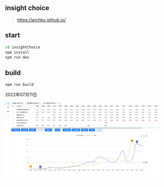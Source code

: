 ## insight choice

> https://archks.github.io/

## start

```bash
cd insightChoice
npm install
npm run dev
```

## build

```bash
npm run build
```



2022年07月11日

![iShot_2022-07-11_12.52.31](img/iShot_2022-07-11_12.52.31.png)







